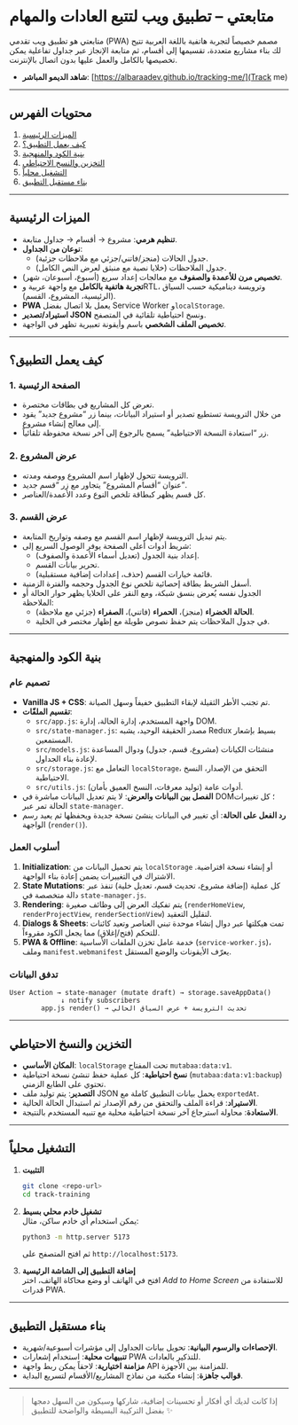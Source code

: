 # متابعتي – تطبيق ويب لتتبع العادات والمهام

متابعتي هو تطبيق ويب تقدمي (PWA) مصمم خصيصاً لتجربة هاتفية باللغة العربية تتيح لك بناء مشاريع متعددة، تقسيمها إلى أقسام، ثم متابعة الإنجاز عبر جداول تفاعلية يمكن تخصيصها بالكامل والعمل عليها بدون اتصال بالإنترنت.

- **شاهد الديمو المباشر**: [https://albaraadev.github.io/tracking-me/](Track me)

---

## محتويات الفهرس
1. [الميزات الرئيسية](#الميزات-الرئيسية)
2. [كيف يعمل التطبيق؟](#كيف-يعمل-التطبيق)
3. [بنية الكود والمنهجية](#بنية-الكود-والمنهجية)
4. [التخزين والنسخ الاحتياطي](#التخزين-والنسخ-الاحتياطي)
5. [التشغيل محلياً](#التشغيل-محلياً)
6. [بناء مستقبل التطبيق](#بناء-مستقبل-التطبيق)

---

## الميزات الرئيسية
- **تنظيم هرمي**: مشروع → أقسام → جداول متابعة.
- **نوعان من الجداول**:
  - جدول الحالات (منجز/فاتني/جزئي مع ملاحظات جزئية).
  - جدول الملاحظات (خلايا نصية مع منبثق لعرض النص الكامل).
- **تخصيص مرن للأعمدة والصفوف** مع معالجات إعداد سريع (أسبوع، أسبوعان، شهر).
- **تجربة هاتفية بالكامل** مع واجهة عربية وRTL، وترويسة ديناميكية حسب السياق (الرئيسية، المشروع، القسم).
- **PWA** يعمل بلا اتصال بفضل Service Worker و`localStorage`.
- **استيراد/تصدير JSON** ونسخ احتياطية تلقائية في المتصفح.
- **تخصيص الملف الشخصي** باسم وأيقونة تعبيرية تظهر في الواجهة.

---

## كيف يعمل التطبيق؟

### 1. الصفحة الرئيسية
- تعرض كل المشاريع في بطاقات مختصرة.
- من خلال الترويسة تستطيع تصدير أو استيراد البيانات، بينما زر “مشروع جديد” يقود إلى معالج إنشاء مشروع.
- زر “استعادة النسخة الاحتياطية” يسمح بالرجوع إلى آخر نسخة محفوظة تلقائياً.

### 2. عرض المشروع
- الترويسة تتحول لإظهار اسم المشروع ووصفه ومدته.
- عنوان “أقسام المشروع” يتجاور مع زر “قسم جديد”.
- كل قسم يظهر كبطاقة تلخص النوع وعدد الأعمدة/العناصر.

### 3. عرض القسم
- يتم تبديل الترويسة لإظهار اسم القسم مع وصفه وتواريخ المتابعة.
- شريط أدوات أعلى الصفحة يوفر الوصول السريع إلى:
  - إعداد بنية الجدول (تعديل أسماء الأعمدة والصفوف).
  - تحرير بيانات القسم.
  - قائمة خيارات القسم (حذف، إعدادات إضافية مستقبلية).
- أسفل الشريط بطاقة إحصائية تلخص نوع الجدول وحجمه والفترة الزمنية.
- الجدول نفسه يُعرض بنسق شبكة، ومع النقر على الخلايا يظهر حوار الحالة أو الملاحظة:
  - **الحالة الخضراء** (منجز)، **الحمراء** (فاتني)، **الصفراء** (جزئي مع ملاحظة).
  - في جدول الملاحظات يتم حفظ نصوص طويلة مع إظهار مختصر في الخلية.

---

## بنية الكود والمنهجية

### تصميم عام
- **Vanilla JS + CSS**: تم تجنب الأطر الثقيلة لإبقاء التطبيق خفيفاً وسهل الصيانة.
- **تقسيم الملفّات**:
  - `src/app.js`: واجهة المستخدم، إدارة الحالة، إدارة DOM.
  - `src/state-manager.js`: مصدر الحقيقة الوحيد، يشبه Redux بسيط بإشعار المستمعين.
  - `src/models.js`: منشئات الكيانات (مشروع، قسم، جدول) ودوال المساعدة لإعادة بناء الجداول.
  - `src/storage.js`: التعامل مع `localStorage`، التحقق من الإصدار، النسخ الاحتياطية.
  - `src/utils.js`: أدوات عامة (توليد معرفات، النسخ العميق بأمان).
- **الفصل بين البيانات والعرض**: لا يتم تعديل البيانات مباشرة في DOM؛ كل تغييرات الحالة تمر عبر `state-manager`.
- **رد الفعل على الحالة**: أي تغيير في البيانات ينشئ نسخة جديدة ويحفظها ثم يعيد رسم الواجهة (`render()`).

### أسلوب العمل
1. **Initialization**: يتم تحميل البيانات من `localStorage` أو إنشاء نسخة افتراضية. الاشتراك في التغييرات يضمن إعادة بناء الواجهة.
2. **State Mutations**: كل عملية (إضافة مشروع، تحديث قسم، تعديل خلية) تنفذ عبر دالة متخصصة في `state-manager.js`.
3. **Rendering**: يتم تفكيك العرض إلى وظائف صغيرة (`renderHomeView`, `renderProjectView`, `renderSectionView`) لتقليل التعقيد.
4. **Dialogs & Sheets**: تمت هيكلتها عبر دوال إنشاء موحدة تبني العناصر وتعيد كائنات للتحكم (فتح/إغلاق) مما يجعل الكود مقروءاً.
5. **PWA & Offline**: خدمة عامل تخزن الملفات الأساسية (`service-worker.js`)، وملف `manifest.webmanifest` يعرّف الأيقونات والوضع المستقل.

### تدفق البيانات
```
User Action → state-manager (mutate draft) → storage.saveAppData()
             ↓ notify subscribers
        app.js render() → تحديث الترويسة + عرض السياق الحالي
```

---

## التخزين والنسخ الاحتياطي
- **المكان الأساسي**: `localStorage` تحت المفتاح `mutabaa:data:v1`.
- **نسخ احتياطية**: كل عملية حفظ تنشئ نسخة احتياطية (`mutabaa:data:v1:backup`) تحتوي على الطابع الزمني.
- **التصدير**: يتم توليد ملف JSON يحمل بيانات التطبيق كاملة مع `exportedAt`.
- **الاستيراد**: قراءة الملف والتحقق من رقم الإصدار ثم استبدال الحالة الحالية.
- **الاستعادة**: محاولة استرجاع آخر نسخة احتياطية محلية مع تنبيه المستخدم بالنتيجة.

---

## التشغيل محلياً

1. **التثبيت**
   ```bash
   git clone <repo-url>
   cd track-training
   ```

2. **تشغيل خادم محلي بسيط**  
   يمكن استخدام أي خادم ساكن، مثال:
   ```bash
   python3 -m http.server 5173
   ```
   ثم افتح المتصفح على `http://localhost:5173`.

3. **إضافة التطبيق إلى الشاشة الرئيسية**  
   افتح في الهاتف أو وضع محاكاة الهاتف، اختر *Add to Home Screen* للاستفادة من قدرات PWA.

---

## بناء مستقبل التطبيق
- **الإحصاءات والرسوم البيانية**: تحويل بيانات الجداول إلى مؤشرات أسبوعية/شهرية.
- **تنبيهات محلية**: استخدام إشعارات PWA للتذكير بالعادات.
- **مزامنة اختيارية**: لاحقاً يمكن ربط واجهة API للمزامنة بين الأجهزة.
- **قوالب جاهزة**: إنشاء مكتبة من نماذج المشاريع/الأقسام لتسريع البداية.

---

> إذا كانت لديك أي أفكار أو تحسينات إضافية، شاركها وسيكون من السهل دمجها بفضل التركيبة البسيطة والواضحة للتطبيق ✨
